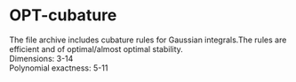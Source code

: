 # OPT-cubature

The file archive includes cubature rules for Gaussian integrals.The rules are efficient and of optimal/almost optimal stability.<br />
Dimensions: 3-14 <br />
Polynomial exactness: 5-11 <br />
